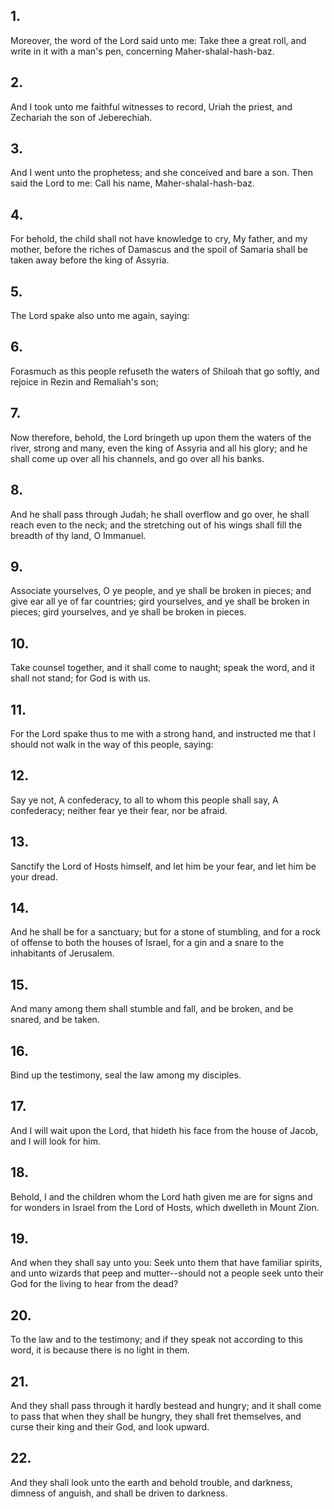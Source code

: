 ## 1.
Moreover, the word of the Lord said unto me: Take thee a great roll, and write in it with a man's pen, concerning Maher-shalal-hash-baz.
## 2.
And I took unto me faithful witnesses to record, Uriah the priest, and Zechariah the son of Jeberechiah.
## 3.
And I went unto the prophetess; and she conceived and bare a son. Then said the Lord to me: Call his name, Maher-shalal-hash-baz.
## 4.
For behold, the child shall not have knowledge to cry, My father, and my mother, before the riches of Damascus and the spoil of Samaria shall be taken away before the king of Assyria.
## 5.
The Lord spake also unto me again, saying:
## 6.
Forasmuch as this people refuseth the waters of Shiloah that go softly, and rejoice in Rezin and Remaliah's son;
## 7.
Now therefore, behold, the Lord bringeth up upon them the waters of the river, strong and many, even the king of Assyria and all his glory; and he shall come up over all his channels, and go over all his banks.
## 8.
And he shall pass through Judah; he shall overflow and go over, he shall reach even to the neck; and the stretching out of his wings shall fill the breadth of thy land, O Immanuel.
## 9.
Associate yourselves, O ye people, and ye shall be broken in pieces; and give ear all ye of far countries; gird yourselves, and ye shall be broken in pieces; gird yourselves, and ye shall be broken in pieces.
## 10.
Take counsel together, and it shall come to naught; speak the word, and it shall not stand; for God is with us.
## 11.
For the Lord spake thus to me with a strong hand, and instructed me that I should not walk in the way of this people, saying:
## 12.
Say ye not, A confederacy, to all to whom this people shall say, A confederacy; neither fear ye their fear, nor be afraid.
## 13.
Sanctify the Lord of Hosts himself, and let him be your fear, and let him be your dread.
## 14.
And he shall be for a sanctuary; but for a stone of stumbling, and for a rock of offense to both the houses of Israel, for a gin and a snare to the inhabitants of Jerusalem.
## 15.
And many among them shall stumble and fall, and be broken, and be snared, and be taken.
## 16.
Bind up the testimony, seal the law among my disciples.
## 17.
And I will wait upon the Lord, that hideth his face from the house of Jacob, and I will look for him.
## 18.
Behold, I and the children whom the Lord hath given me are for signs and for wonders in Israel from the Lord of Hosts, which dwelleth in Mount Zion.
## 19.
And when they shall say unto you: Seek unto them that have familiar spirits, and unto wizards that peep and mutter--should not a people seek unto their God for the living to hear from the dead?
## 20.
To the law and to the testimony; and if they speak not according to this word, it is because there is no light in them.
## 21.
And they shall pass through it hardly bestead and hungry; and it shall come to pass that when they shall be hungry, they shall fret themselves, and curse their king and their God, and look upward.
## 22.
And they shall look unto the earth and behold trouble, and darkness, dimness of anguish, and shall be driven to darkness.
